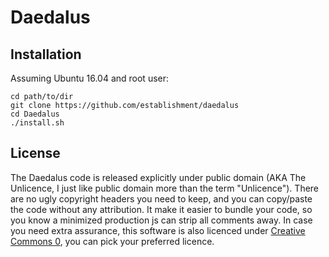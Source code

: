 # Daedalus

## Installation
Assuming Ubuntu 16.04 and root user:
```
cd path/to/dir
git clone https://github.com/establishment/daedalus
cd Daedalus
./install.sh
```

## License
The Daedalus code is released explicitly under public domain (AKA The Unlicence, I just like public domain more than the term "Unlicence").
There are no ugly copyright headers you need to keep, and you can copy/paste the code without any attribution.
It make it easier to bundle your code, so you know a minimized production js can strip all comments away.
In case you need extra assurance, this software is also licenced under [Creative Commons 0][license-cc0], you can pick your preferred licence.

[license-cc0]: https://creativecommons.org/publicdomain/zero/1.0/